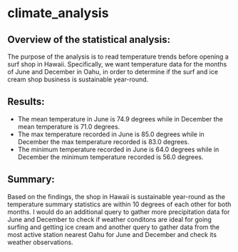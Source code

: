 # climate_analysis
## Overview of the statistical analysis:

The purpose of the analysis is to read temperature trends before opening a surf shop in Hawaii. Specifically, we want temperature data for the months of June and December in Oahu, in order to determine if the surf and ice cream shop business is sustainable year-round.

## Results:

- The mean temperature in June is 74.9 degrees while in December the mean temperature is 71.0 degrees.
- The max temperature recorded in June is 85.0 degrees while in December the max temperature recorded is 83.0 degrees.
- The minimum temperature recorded in June is 64.0 degrees while in December the minimum temperature recorded is 56.0 degrees.

## Summary:

Based on the findings, the shop in Hawaii is sustainable year-round as the temperature summary statistics are within 10 degrees of each other for both months. I would do an additional query to gather more precipitation data for June and December to check if weather conditons are ideal for going surfing and getting ice cream and another query to gather data from the most active station nearest Oahu for June and December and check its weather observations.
